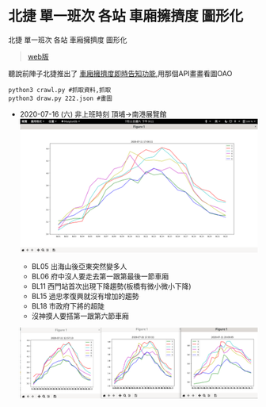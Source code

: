 # 北捷 單一班次 各站 車廂擁擠度 圖形化

北捷 單一班次 各站 車廂擁擠度 圖形化

> [web版](https://mrt.le37.tw/)


聽說前陣子北捷推出了 [車廂擁擠度即時告知功能](https://udn.com/news/story/7323/4545992),用那個API畫畫看圖OAO  

```
python3 crawl.py #抓取資料,抓取
python3 draw.py 222.json #畫圖
```



- 2020-07-16 (六) 非上班時刻 頂埔->南港展覽館
    ![](https://github.com/chenliTW/MRT-analysis/raw/master/pic/one.png)
    - BL05 出海山後亞東突然變多人
    - BL06 府中沒人要走去第一跟第最後一節車廂
    - BL11 西門站首次出現下降趨勢(板橋有微小微小下降)
    - BL15 過忠孝復興就沒有增加的趨勢
    - BL18 市政府下將的超陡
    - 沒神摸人要搭第一跟第六節車廂

    ![](https://github.com/chenliTW/MRT-analysis/raw/master/pic/multi.png)